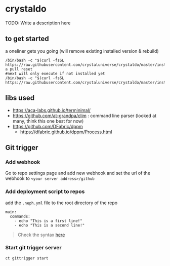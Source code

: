 # crystaldo

TODO: Write a description here



## to get started

a oneliner gets you going (will remove existing installed version & rebuild)

```
/bin/bash -c "$(curl -fsSL https://raw.githubusercontent.com/crystaluniverse/crystaldo/master/install.sh)" a pull reset
#next will only execute if not installed yet
/bin/bash -c "$(curl -fsSL https://raw.githubusercontent.com/crystaluniverse/crystaldo/master/install.sh)"
```

## libs used

- https://aca-labs.github.io/terminimal/
- https://github.com/at-grandpa/clim  : command line parser (looked at many, think this one best for now)
- https://github.com/DFabric/dppm
    - https://dfabric.github.io/dppm/Process.html


## Git trigger

### Add webhook

Go to repo settings page and add new webhook and set the url of the webhook to `<your server address>/github`

### Add deployment script to repos
add the `.neph.yml` file to the root directory of the repo
```
main:
  commands:
    - echo "This is a first line!"
    - echo "This is a second line!"
```
> Check the syntax [here](https://github.com/tbrand/neph#usage)

### Start git trigger server

```bash
ct gittrigger start
```
